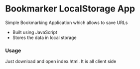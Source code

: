 # Bookmarker LocalStorage App
Simple Bookmarking Application which allows to save URLs
* Built using JavaScript
* Stores the data in local storage

### Usage

Just download and open index.html. It is all client side